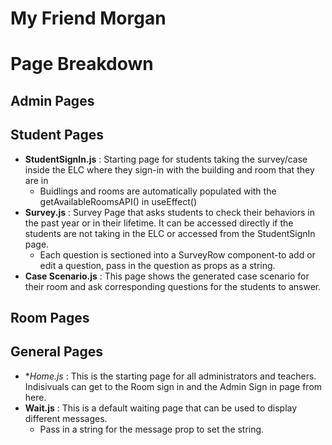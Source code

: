 # My Friend Morgan
# **Page Breakdown**

## Admin Pages

## Student Pages
- **StudentSignIn.js** : Starting page for students taking the survey/case inside the ELC where they sign-in with the building and room that they are in
    - Buidlings and rooms are automatically populated with the getAvailableRoomsAPI() in useEffect()
- **Survey.js** : Survey Page that asks students to check their behaviors in the past year or in their lifetime. It can be accessed directly if the students are not taking in the ELC or accessed from the StudentSignIn page. 
    - Each question is sectioned into a SurveyRow component-to add or edit a question, pass in the question as props as a string. 
- **Case Scenario.js** : This page shows the generated case scenario for their room and ask corresponding questions for the students to answer. 

## Room Pages

## General Pages 
- **Home.js* : This is the starting page for all administrators and teachers. Indisivuals can get to the Room sign in and the Admin Sign in page from here. 
- **Wait.js** : This is a default waiting page that can be used to display different messages. 
    - Pass in a string for the message prop to set the string. 

